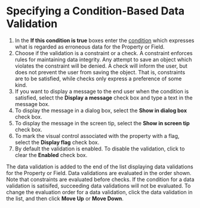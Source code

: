 # Specifying a Condition-Based Data Validation

1.  In the **If this condition is true** boxes enter the [condition](../../common-concepts/conditions.md "Conditions") which expresses what is regarded as erroneous data for the Property or Field.
2.  Choose if the validation is a constraint or a check. A constraint enforces rules for maintaining data integrity. Any attempt to save an object which violates the constraint will be denied. A check will inform the user, but does not prevent the user from saving the object. That is, constraints are to be satisfied, while checks only express a preference of some kind.
3.  If you want to display a message to the end user when the condition is satisfied, select the **Display a message** check box and type a text in the message box.
4.  To display the message in a dialog box, select the **Show in dialog box** check box.
5.  To display the message in the screen tip, select the **Show in screen tip** check box.
6.  To mark the visual control associated with the property with a flag, select the **Display flag** check box.
7.  By default the validation is enabled. To disable the validation, click to clear the **Enabled** check box.

The data validation is added to the end of the list displaying data validations for the Property or Field. Data validations are evaluated in the order shown. Note that constraints are evaluated before checks. If the condition for a data validation is satisifed, succeeding data validations will not be evaluated. To change the evaluation order for a data validation, click the data validation in the list, and then click **Move Up** or **Move Down**.